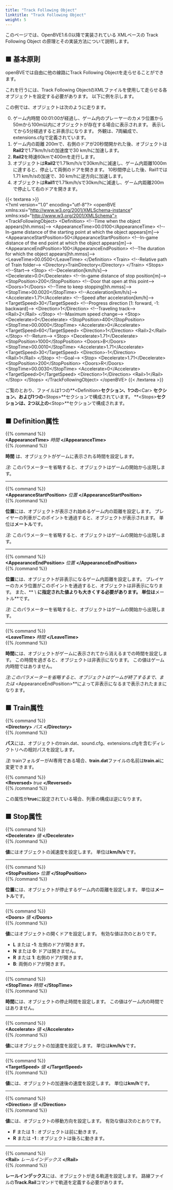 ```yaml
---
title: "Track Following Object"
linktitle: "Track Following Object"
weight: 5
---
```


このページでは、OpenBVE1.6.0以降で実装されている XMLベースの Track Following Object の原理とその実装方法について説明します。

## ■ 基本原則

openBVEでは自由に他の線路にTrack Following Objectを走らせることができます。

これを行うには、Track Following ObjectのXMLファイルを使用して走らせる各オブジェクトを設定する必要があります。 以下に例を示します。

この例では、オブジェクトは次のように走ります。

0. ゲーム内時間 00:01:00が経過し、ゲーム内のプレーヤーのカメラ位置から50mから100m以内にオブジェクトが存在する場合に表示されます。 表示してから5分経過すると非表示になります。 外観は、7両編成で、extensions.cfgで定義されています。
1. ゲーム内の距離 200mで、右側のドアが20秒間開かれた後、オブジェクトは**Rail2**で1.71km/h/sの加速度で30 km/hに加速します。
2. **Rail2**を時速60kmで400mを走行します。
3. オブジェクトは**Rail2**で1.71km/h/sで30km/hに減速し、ゲーム内距離1000mに達すると、停止して両側のドアを開きます。 10秒間停止した後、Rail1では1.71 km/h/sの加速で、30 km/hに逆方向に加速します。
4. オブジェクトは**Rail1**で1.71km/h/sで30km/hに減速し、ゲーム内距離200mで停止して右のドアを開きます。

{{< textarea >}}  
&lt;?xml version="1.0" encoding="utf-8"?>
&lt;openBVE xmlns:xsi="http://www.w3.org/2001/XMLSchema-instance" xmlns:xsd="http://www.w3.org/2001/XMLSchema">
  &lt;TrackFollowingObject>
    &lt;Definition>
      &lt;!--Time when the object appears[hh.mmss]-->
      &lt;AppearanceTime>00.0100&lt;/AppearanceTime>
      &lt;!--In-game distance of the starting point at which the object appears[m]-->
      &lt;AppearanceStartPosition>50&lt;/AppearanceStartPosition>
      &lt;!--In-game distance of the end point at which the object appears[m]-->
      &lt;AppearanceEndPosition>100&lt;/AppearanceEndPosition>
      &lt;!--The duration for which the object appears[hh.mmss]-->
      &lt;LeaveTime>00.0500&lt;/LeaveTime>
    &lt;/Definition>
    &lt;Train>
      &lt;!--Relative path of Train folder-->
      &lt;Directory>TrainDirectory&lt;/Directory>
    &lt;/Train>
    &lt;Stops>
      &lt;!--Start-->
      &lt;Stop>
        &lt;!--Deceleration[km/h/s]-->
        &lt;Decelerate>0.0&lt;/Decelerate>
        &lt;!--In-game distance of stop position[m]-->
        &lt;StopPosition>200&lt;/StopPosition>
        &lt;!--Door that open at this point-->
        &lt;Doors>1&lt;/Doors>
        &lt;!--Time to keep stopping[hh.mmss]-->
        &lt;StopTime>00.0020&lt;/StopTime>
        &lt;!--Acceleration[km/h/s]-->
        &lt;Accelerate>1.71&lt;/Accelerate>
        &lt;!--Speed after acceleration[km/h]-->
        &lt;TargetSpeed>30&lt;/TargetSpeed>
        &lt;!--Progress direction [1: forward, -1: backward]-->
        &lt;Direction>1&lt;/Direction>
        &lt;!--Traveling track-->
        &lt;Rail>2&lt;/Rail>
      &lt;/Stop>
      &lt;!--Maximum speed change-->
      &lt;Stop>
        &lt;Decelerate>0&lt;/Decelerate>
        &lt;StopPosition>400&lt;/StopPosition>
        &lt;StopTime>00.0000&lt;/StopTime>
        &lt;Accelerate>0&lt;/Accelerate>
        &lt;TargetSpeed>60&lt;/TargetSpeed>
        &lt;Direction>1&lt;/Direction>
        &lt;Rail>2&lt;/Rail>
      &lt;/Stop>
      &lt;!--Return-->
      &lt;Stop>
        &lt;Decelerate>1.71&lt;/Decelerate>
        &lt;StopPosition>1000&lt;/StopPosition>
        &lt;Doors>B&lt;/Doors>
        &lt;StopTime>00.0010&lt;/StopTime>
        &lt;Accelerate>1.71&lt;/Accelerate>
        &lt;TargetSpeed>30&lt;/TargetSpeed>
        &lt;Direction>-1&lt;/Direction>
        &lt;Rail>1&lt;/Rail>
      &lt;/Stop>
      &lt;!--Goal-->
      &lt;Stop>
        &lt;Decelerate>1.71&lt;/Decelerate>
        &lt;StopPosition>200&lt;/StopPosition>
        &lt;Doors>R&lt;/Doors>
        &lt;StopTime>00.0030&lt;/StopTime>
        &lt;Accelerate>0&lt;/Accelerate>
        &lt;TargetSpeed>0&lt;/TargetSpeed>
        &lt;Direction>1&lt;/Direction>
        &lt;Rail>1&lt;/Rail>
      &lt;/Stop>
    &lt;/Stops>
  &lt;/TrackFollowingObject>
&lt;/openBVE>
{{< /textarea >}}

ご覧のとおり、ファイルは1つの**\<Definition>**セクション、1つの**\<Car> **セクション、および1つの**\<Stops>**セクションで構成されています。 **\<Stops>**セクションは、2つ以上の**\<Stop>**セクションで構成されます。

## ■ Definition属性

{{% command %}}  
**\<AppearanceTime>** *時間* **\</AppearanceTime>**  
{{% /command %}}

**時間** は、オブジェクトがゲームに表示される時間を設定します。

*注:* このパラメーターを省略すると、オブジェクトはゲームの開始から出現します。

------

{{% command %}}  
**\<AppearanceStartPosition>** *位置* **\</AppearanceStartPosition>**  
{{% /command %}}

**位置**には、オブジェクトが表示され始めるゲーム内の距離を設定します。 プレイヤーの列車がこのポイントを通過すると、オブジェクトが表示されます。 単位は**メートル**です。

*注:* このパラメーターを省略すると、オブジェクトはゲームの開始から出現します。

------

{{% command %}}  
**\<AppearanceEndPosition>** *位置* **\</AppearanceEndPosition>**  
{{% /command %}}

**位置**には、オブジェクトが非表示になるゲーム内距離を設定します。 プレイヤーのカメラ位置がこのポイントを通過すると、オブジェクトは非表示になります。 また、** \ <AppearanceStartPosition>**に指定された値よりも大きくする必要があります。 単位は**メートル**です。

*注:* このパラメーターを省略すると、オブジェクトはゲームの開始から出現します。

------

{{% command %}}  
**\<LeaveTime>** *時間* **\</LeaveTime>**  
{{% /command %}}

**時間**には、オブジェクトがゲームに表示されてから消えるまでの時間を設定します。 この時間を過ぎると、オブジェクトは非表示になります。 この値はゲーム内時間ではありません。

*注:*このパラメーターを省略すると、オブジェクトはゲームが終了するまで、または** \<AppearanceEndPosition>**によって非表示になるまで表示されたままになります。

## ■ Train属性

{{% command %}}  
**\<Directory>** *パス* **\</Directory>**  
{{% /command %}}

**パス**には、オブジェクトのtrain.dat、sound.cfg、extensions.cfgを含むディレクトリへの相対パスを設定します。

*注:* trainフォルダーがAI専用である場合、**train.dat**ファイルの名前は**train.ai**に変更できます。

{{% command %}}  
**\<Reversed>** *true* **\</Reversed>**  
{{% /command %}}

この属性が**true**に設定されている場合、列車の構成は逆になります。

## ■ Stop属性

{{% command %}}  
**\<Decelerate>** *値* **\</Decelerate>**  
{{% /command %}}

**値**にはオブジェクトの減速度を設定します。 単位は**km/h/s**です。

------

{{% command %}}  
**\<StopPosition>** *位置* **\</StopPosition>**  
{{% /command %}}

**位置**には、オブジェクトが停止するゲーム内の距離を設定します。 単位は**メートル**です。

------

{{% command %}}  
**\<Doors>** *値* **\</Doors>**  
{{% /command %}}

**値**にはオブジェクトの開くドアを設定します。 有効な値は次のとおりです。

- **L** または **-1**: 左側のドアが開きます。
- **N** または **0**: ドアは開きません。
- **R** または **1**: 右側のドアが開きます。
- **B**: 両側のドアが開きます。

------

{{% command %}}  
**\<StopTime>** *時間* **\</StopTime>**  
{{% /command %}}

**時間**には、オブジェクトの停止時間を設定します。 この値はゲーム内の時間ではありません。

------

{{% command %}}  
**\<Accelerate>** *値* **\</Accelerate>**  
{{% /command %}}

**値**にはオブジェクトの加速度を設定します。 単位は**km/h/s**です。

------

{{% command %}}  
**\<TargetSpeed>** *値* **\</TargetSpeed>**  
{{% /command %}}

**値**には、オブジェクトの加速後の速度を設定します。 単位は**km/h**です。

------

{{% command %}}  
**\<Direction>** *値* **\</Direction>**  
{{% /command %}}

**値**には、オブジェクトの移動方向を設定します。 有効な値は次のとおりです。

- **F** または **1** : オブジェクトは前に動きます。
- **R** または **-1** : オブジェクトは後ろに動きます。

------

{{% command %}}  
**\<Rail>** *レールインデックス* **\</Rail>**  
{{% /command %}}

**レールインデックス**には、オブジェクトが走る軌道を設定します。 路線ファイルの**Track.Rail**コマンドで軌道を定義する必要があります。
